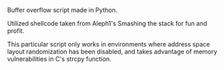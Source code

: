 Buffer overflow script made in Python.

Utilized shellcode taken from Aleph1's Smashing the stack for fun and profit.

This particular script only works in environments where address space layout randomization has been disabled, and takes advantage of memory vulnerabilities in C's strcpy function.
